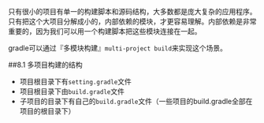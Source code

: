 只有很小的项目有单一的构建脚本和源码结构，大多数都是庞大复杂的应用程序。只有把这个大项目分解成小的，内部依赖的模块，才更容易理解。内部依赖是非常重要的，因为我们可以用一个构建脚本把这些模块连接在一起。

gradle可以通过『多模块构建』`multi-project build`来实现这个场景。


##8.1 多项目构建的结构

* 项目根目录下有`setting.gradle`文件
* 项目根目录下由`build.gradle`文件
* 子项目的目录下有自己的`build.gradle`文件（一些项目的build.gradle全部在项目的根目录下）
